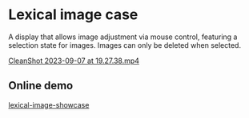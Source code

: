 # Lexical image case

A display that allows image adjustment via mouse control, featuring a selection state for images. Images can only be
deleted when selected.

[CleanShot 2023-09-07 at 19.27.38.mp4](CleanShot%202023-09-07%20at%2019.27.38.mp4)

## Online demo

[lexical-image-showcase](https://lexical-image-showcase.vercel.app)